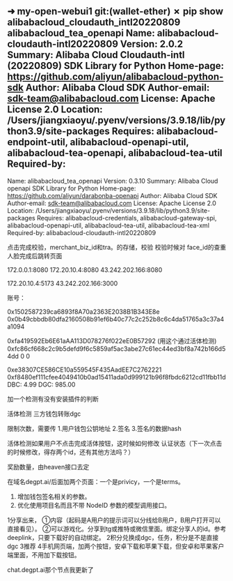 ➜  my-open-webui1 git:(wallet-ether) ✗ pip show alibabacloud_cloudauth_intl20220809 alibabacloud_tea_openapi
Name: alibabacloud-cloudauth-intl20220809
Version: 2.0.2
Summary: Alibaba Cloud Cloudauth-intl (20220809) SDK Library for Python
Home-page: https://github.com/aliyun/alibabacloud-python-sdk
Author: Alibaba Cloud SDK
Author-email: sdk-team@alibabacloud.com
License: Apache License 2.0
Location: /Users/jiangxiaoyu/.pyenv/versions/3.9.18/lib/python3.9/site-packages
Requires: alibabacloud-endpoint-util, alibabacloud-openapi-util, alibabacloud-tea-openapi, alibabacloud-tea-util
Required-by: 
---
Name: alibabacloud_tea_openapi
Version: 0.3.10
Summary: Alibaba Cloud openapi SDK Library for Python
Home-page: https://github.com/aliyun/darabonba-openapi
Author: Alibaba Cloud SDK
Author-email: sdk-team@alibabacloud.com
License: Apache License 2.0
Location: /Users/jiangxiaoyu/.pyenv/versions/3.9.18/lib/python3.9/site-packages
Requires: alibabacloud-credentials, alibabacloud-gateway-spi, alibabacloud-openapi-util, alibabacloud-tea-util, alibabacloud-tea-xml
Required-by: alibabacloud-cloudauth-intl20220809






点击完成校验，merchant_biz_id和tra。的存储，校验
校验时候对 face_id的查重
人脸完成后跳转页面





172.0.0.1:8080
172.20.10.4:8080
43.242.202.166:8080


172.20.10.4:5173
43.242.202.166:3000




账号：

0x1502587239ca6893f8A70a2363E2038B1B343E8e
0x0b49cbbdb80dfa2160508b91ef6b40c77c2c252b8c6c4da51765a3c37a4a1094



0xfa419592Eb6E61aAA113D078276f022eE0B57292  (用这个通过活体检测)
0xfc86cf668c2c9b5defd9f6c5859af5ac3abe27c61ec44ed3bf8a742b166d54dd
0 0

0xe38307CE586CE10a559545F435AadEE7C2762221
0xf8480ef111cfee4049410b0ad15411ada0d999121b96f8fbdc6212cd11fbb11d
DBC: 4.99
DGC: 985.00


加一个检测有没有安装插件的判断

活体检测
三方钱包转账dgc

限制次数，需要传
1.用户钱包公钥地址
2.签名
3.签名的数据hash


活体检测如果用户不点击完成活体按钮，这时候如何修改 认证状态（下一次点击的时候修改，得存两个id，还有其他方法吗？）


奖励数量，由heaven接口去定

在域名degpt.ai/后面加两个页面：一个是privicy，一个是terms。


1. 增加钱包签名相关的参数。
2. 优化使用项目名而且不带 NodeID 参数的模型调用接口。


1分享出来，
  ①内容（起码是A用户的提示词可以分线给B用户，B用户打开可以直接看见）。
  ②可以游戏化。分享到tg或推特或微信里面。绑定分享人的id。参考deeplink，只要下载好的自动绑定。
2积分兑换成dgc，任务，积分是不是直接dgc
3推荐
4手机网页端，加两个按钮，安卓下载和苹果下载，但安卓和苹果客户端里面，不用加下载按钮。




chat.degpt.ai那个节点我更新了